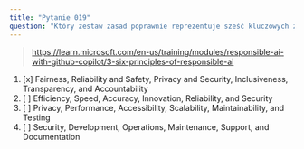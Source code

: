 ```yaml
---
title: "Pytanie 019"
question: "Który zestaw zasad poprawnie reprezentuje sześć kluczowych zasad odpowiedzialnej sztucznej inteligencji Microsoftu, które kierują rozwojem GitHub Copilot?"
---
```


> https://learn.microsoft.com/en-us/training/modules/responsible-ai-with-github-copilot/3-six-principles-of-responsible-ai
1. [x] Fairness, Reliability and Safety, Privacy and Security, Inclusiveness, Transparency, and Accountability
1. [ ] Efficiency, Speed, Accuracy, Innovation, Reliability, and Security
1. [ ] Privacy, Performance, Accessibility, Scalability, Maintainability, and Testing
1. [ ] Security, Development, Operations, Maintenance, Support, and Documentation
